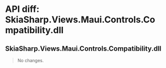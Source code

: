 # API diff: SkiaSharp.Views.Maui.Controls.Compatibility.dll

## SkiaSharp.Views.Maui.Controls.Compatibility.dll

> No changes.

